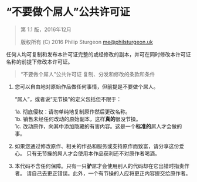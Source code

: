 # “不要做个屌人”公共许可证

> 第 1.1 版，2016年12月
>
> 版权所有 (C) 2016 Philip Sturgeon <me@philsturgeon.uk>

任何人均可复制和发布本许可证完整的或经修改的副本，并可在同时修改本许可证名称的前提下修改本许可证。

> “不要做个屌人”公共许可证
> 复制、分发和修改的条款和条件

1. 您可以自由地对原始作品做任何事情，但前提是不要做个屌人。
   
   “屌人”，或者说“无节操”的定义包括但不限于：

     1a. 彻底侵权：请勿单纯地复制原作然后更改名称。  
     1b. 销售未经任何改动的原始副本，这样**真的**很没节操。  
     1c. 改动原作，向其中添加隐藏的有害内容。这是一个**标准的**屌人才会做的事。  

2. 如果您通过修改原作、相关的作品和服务或支持原作而致富，请分享这份爱心。
   只有无节操的屌人才会使用本作品获利还不对原作者喝酒。

3. 本代码不含任何保障。只有一只**驴**屌才会使用别人的代码却在它出错时指责作者。
   请自己去更正错误。此外，一个有节操的人应将更正内容提交给原作者。
